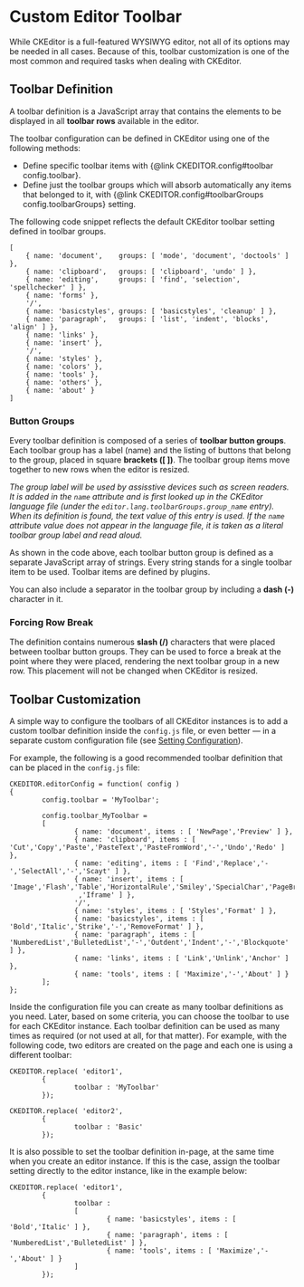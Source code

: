 # Custom Editor Toolbar

While CKEditor is a full-featured WYSIWYG editor, not all of its options
may be needed in all cases. Because of this, toolbar customization is
one of the most common and required tasks when dealing with CKEditor.

## Toolbar Definition

A toolbar definition is a JavaScript array that contains the elements to
be displayed in all **toolbar rows** available in the editor.

The toolbar configuration can be defined in CKEditor using one of the
following methods:

-   Define specific toolbar items with {@link CKEDITOR.config#toolbar config.toolbar}.
-   Define just the toolbar groups which will absorb automatically any items that
belonged to it, with {@link CKEDITOR.config#toolbarGroups config.toolbarGroups} setting.

The following code snippet reflects the default CKEditor toolbar
setting defined in toolbar groups.

	[
		{ name: 'document',	   groups: [ 'mode', 'document', 'doctools' ] },
		{ name: 'clipboard',   groups: [ 'clipboard', 'undo' ] },
		{ name: 'editing',     groups: [ 'find', 'selection', 'spellchecker' ] },
		{ name: 'forms' },
		'/',
		{ name: 'basicstyles', groups: [ 'basicstyles', 'cleanup' ] },
		{ name: 'paragraph',   groups: [ 'list', 'indent', 'blocks', 'align' ] },
		{ name: 'links' },
		{ name: 'insert' },
		'/',
		{ name: 'styles' },
		{ name: 'colors' },
		{ name: 'tools' },
		{ name: 'others' },
		{ name: 'about' }
	]

### Button Groups

Every toolbar definition is composed of a series of **toolbar button
groups**. Each toolbar group has a label (name) and the listing of
buttons that belong to the group, placed in square **brackets ([ ])**. The
toolbar group items move together to new rows when the editor is
resized.

_The group label will be used by assisstive devices such as screen
readers. It is added in the `name` attribute and is first looked up in
the CKEditor language file (under the `editor.lang.toolbarGroups.group_name` entry).
When its definition is found, the text value of this entry is used. If the `name` attribute
value does not appear in the language file, it is taken as a literal
toolbar group label and read aloud._

As shown in the code above, each toolbar button group is defined as a
separate JavaScript array of strings. Every string stands for a single
toolbar item to be used. Toolbar items are defined by plugins.

You can also include a separator in the toolbar group by including a
**dash (-)** character in it.

### Forcing Row Break

The definition contains numerous **slash (/)** characters that
were placed between toolbar button groups. They can be used to force a
break at the point where they were placed, rendering the next toolbar
group in a new row. This placement will not be changed when CKEditor is
resized.

## Toolbar Customization

A simple way to configure the toolbars of all CKEditor instances is to
add a custom toolbar definition inside the `config.js` file, or even
better — in a separate custom configuration file (see [Setting
Configuration](#!/guide/dev_configuration)).

For example, the following is a good recommended toolbar definition that
can be placed in the `config.js` file:

    CKEDITOR.editorConfig = function( config )
    {
            config.toolbar = 'MyToolbar';

            config.toolbar_MyToolbar =
            [
                    { name: 'document', items : [ 'NewPage','Preview' ] },
                    { name: 'clipboard', items : [ 'Cut','Copy','Paste','PasteText','PasteFromWord','-','Undo','Redo' ] },
                    { name: 'editing', items : [ 'Find','Replace','-','SelectAll','-','Scayt' ] },
                    { name: 'insert', items : [ 'Image','Flash','Table','HorizontalRule','Smiley','SpecialChar','PageBreak'
                     ,'Iframe' ] },
                    '/',
                    { name: 'styles', items : [ 'Styles','Format' ] },
                    { name: 'basicstyles', items : [ 'Bold','Italic','Strike','-','RemoveFormat' ] },
                    { name: 'paragraph', items : [ 'NumberedList','BulletedList','-','Outdent','Indent','-','Blockquote' ] },
                    { name: 'links', items : [ 'Link','Unlink','Anchor' ] },
                    { name: 'tools', items : [ 'Maximize','-','About' ] }
            ];
    };

Inside the configuration file you can create as many toolbar definitions
as you need. Later, based on some criteria, you can choose the toolbar
to use for each CKEditor instance. Each toolbar definition can be used
as many times as required (or not used at all, for that matter). For
example, with the following code, two editors are created on the page
and each one is using a different toolbar:

    CKEDITOR.replace( 'editor1',
            {
                    toolbar : 'MyToolbar'
            });

    CKEDITOR.replace( 'editor2',
            {
                    toolbar : 'Basic'
            });

It is also possible to set the toolbar definition in-page, at the same
time when you create an editor instance. If this is the case, assign the
toolbar setting directly to the editor instance, like in the example
below:

    CKEDITOR.replace( 'editor1',
            {
                    toolbar :
                    [
                            { name: 'basicstyles', items : [ 'Bold','Italic' ] },
                            { name: 'paragraph', items : [ 'NumberedList','BulletedList' ] },
                            { name: 'tools', items : [ 'Maximize','-','About' ] }
                    ]
            });
